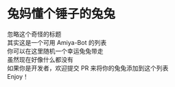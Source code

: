 # 兔妈懂个锤子的兔兔
忽略这个奇怪的标题   
其实这是一个可用 Amiya-Bot 的列表   
你可以在这里随机一个幸运兔兔带走  
虽然现在好像什么都没有   
如果你是开发者，欢迎提交 PR 来将你的兔兔添加到这个列表  
Enjoy！
